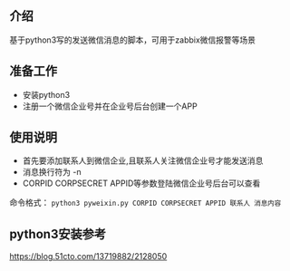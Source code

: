 ## 介绍  
基于python3写的发送微信消息的脚本，可用于zabbix微信报警等场景
  
## 准备工作  
* 安装python3  
* 注册一个微信企业号并在企业号后台创建一个APP

## 使用说明
* 首先要添加联系人到微信企业,且联系人关注微信企业号才能发送消息
* 消息换行符为 -n
* CORPID CORPSECRET APPID等参数登陆微信企业号后台可以查看

命令格式：
`python3 pyweixin.py CORPID CORPSECRET APPID 联系人 消息内容`


## python3安装参考
https://blog.51cto.com/13719882/2128050
